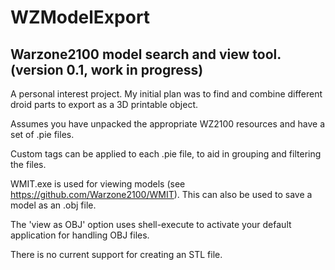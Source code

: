 # WZModelExport

Warzone2100 model search and view tool.  (version 0.1, work in progress)
----------
A personal interest project.  My initial plan was to find and combine different droid parts to export as a 3D printable object.

Assumes you have unpacked the appropriate WZ2100 resources and have a set of .pie files.

Custom tags can be applied to each .pie file, to aid in grouping and filtering the files.

WMIT.exe is used for viewing models (see https://github.com/Warzone2100/WMIT).  This can also be used to save a model as an .obj file.

The 'view as OBJ' option uses shell-execute to activate your default application for handling OBJ files.

There is no current support for creating an STL file.

